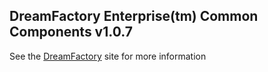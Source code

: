 ## DreamFactory Enterprise(tm) Common Components v1.0.7
See the [DreamFactory](https://www.dreamfactory.com/) site for more information
